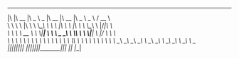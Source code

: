  ___  ________  _____ ______   ________  ________  _____ ______     _____     
|\  \|\   __  \|\   _ \  _   \|\   __  \|\   __  \|\   _ \  _   \  / __  \    
\ \  \ \  \|\  \ \  \\\__\ \  \ \  \|\  \ \  \|\  \ \  \\\__\ \  \|\/_|\  \   
 \ \  \ \   __  \ \  \\|__| \  \ \   _  _\ \  \\\  \ \  \\|__| \  \|/ \ \  \  
  \ \  \ \  \ \  \ \  \    \ \  \ \  \\  \\ \  \\\  \ \  \    \ \  \   \ \  \ 
   \ \__\ \__\ \__\ \__\    \ \__\ \__\\ _\\ \_______\ \__\    \ \__\   \ \__\
    \|__|\|__|\|__|\|__|     \|__|\|__|\|__|\|_______|\|__|     \|__|    \|__|
                                                                              
                                                                              
                                                                              
